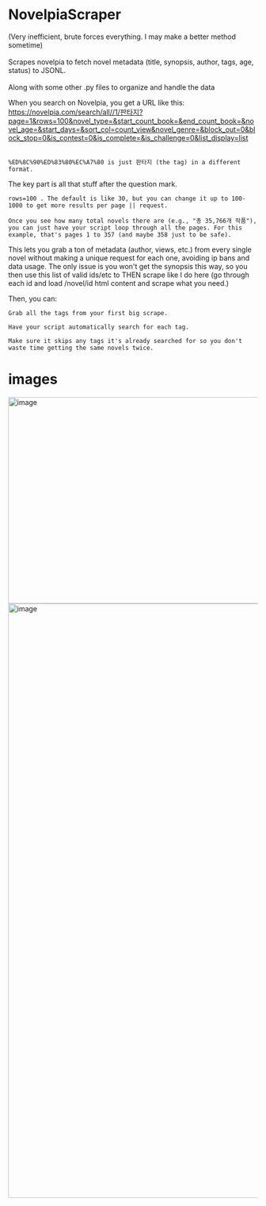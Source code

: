 # NovelpiaScraper

(Very inefficient, brute forces everything. I may make a better method sometime) <br> <br> 
Scrapes novelpia to fetch novel metadata (title, synopsis, author, tags, age, status) to JSONL.
 <br> <br> 
Along with some other .py files to organize and handle the data

When you search on Novelpia, you get a URL like this:
https://novelpia.com/search/all//1/판타지?page=1&rows=100&novel_type=&start_count_book=&end_count_book=&novel_age=&start_days=&sort_col=count_view&novel_genre=&block_out=0&block_stop=0&is_contest=0&is_complete=&is_challenge=0&list_display=list
<br>
<br>


    %ED%8C%90%ED%83%80%EC%A7%80 is just 판타지 (the tag) in a different format. 

The key part is all that stuff after the question mark. 

    rows=100 . The default is like 30, but you can change it up to 100-1000 to get more results per page || request.

    Once you see how many total novels there are (e.g., "총 35,766개 작품"), you can just have your script loop through all the pages. For this example, that's pages 1 to 357 (and maybe 358 just to be safe).

This lets you grab a ton of metadata (author, views, etc.) from every single novel without making a unique request for each one, avoiding ip bans and data usage. The only issue is you won't get the synopsis this way, so you then use this list of valid ids/etc to THEN scrape like I do here (go through each id and load /novel/id html content and scrape what you need.)

Then, you can:

    Grab all the tags from your first big scrape.

    Have your script automatically search for each tag.

    Make sure it skips any tags it's already searched for so you don't waste time getting the same novels twice.

  # images
<img width="883" height="416" alt="image" src="https://github.com/user-attachments/assets/38295363-1273-4f94-a848-5c045cbe730a" />
<img width="1254" height="1198" alt="image" src="https://github.com/user-attachments/assets/4e309185-e3ab-430a-99b3-916a631cc334" />
